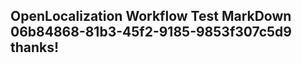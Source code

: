 <properties
ms.topic="hero-topic"
ms.test1="hero-topic"
ms.test2="test"/>


## OpenLocalization Workflow Test MarkDown 06b84868-81b3-45f2-9185-9853f307c5d9 thanks!



<!--HONumber=Jul16_HO4-->


